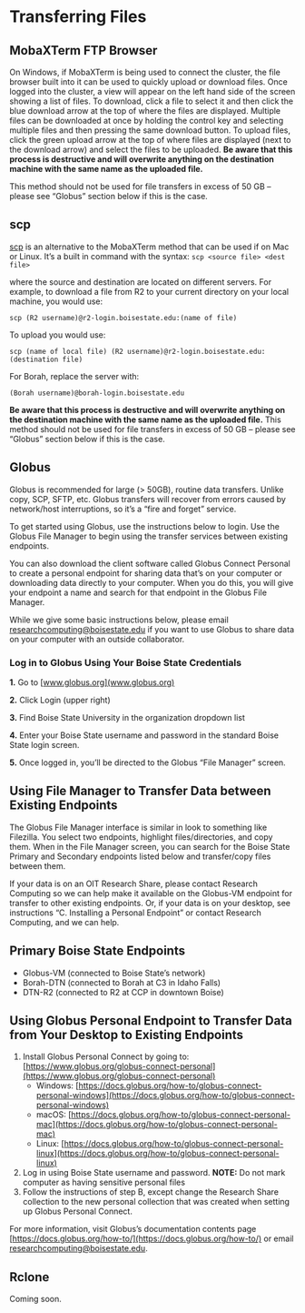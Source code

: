 # Transferring Files

## **MobaXTerm FTP Browser**
On Windows, if MobaXTerm is being used to connect the cluster, the file browser built into it can be used to quickly upload or download files. Once logged into the cluster, a view will appear on the left hand side of the screen showing a list of files. To download, click a file to select it and then click the blue download arrow at the top of where the files are displayed. Multiple files can be downloaded at once by holding the control key and selecting multiple files and then pressing the same download button. To upload files, click the green upload arrow at the top of where files are displayed (next to the download arrow) and select the files to be uploaded.
**Be aware that this process is destructive and will overwrite anything on the destination machine with the same name as the uploaded file.**

This method should not be used for file transfers in excess of 50 GB – please see “Globus” section below if this is the case.

## **scp**
[scp](https://linux.die.net/man/1/scp) is an alternative to the MobaXTerm method that can be used if on Mac or Linux. It’s a built in command with the syntax:
`scp <source file> <dest file>`

where the source and destination are located on different servers. For example, to download a file from R2 to your current directory on your local machine, you would use:

`scp (R2 username)@r2-login.boisestate.edu:(name of file)`

To upload you would use:

`scp (name of local file) (R2 username)@r2-login.boisestate.edu:(destination file)`

For Borah, replace the server with:

`(Borah username)@borah-login.boisestate.edu`

**Be aware that this process is destructive and will overwrite anything on the destination machine with the same name as the uploaded file.** This method should not be used for file transfers in excess of 50 GB – please see “Globus” section below if this is the case.

## **Globus**
Globus is recommended for large (> 50GB), routine data transfers. Unlike copy, SCP, SFTP, etc. Globus transfers will recover from errors caused by network/host interruptions, so it’s a “fire and forget” service.

To get started using Globus, use the instructions below to login. Use the Globus File Manager to begin using the transfer services between existing endpoints.

You can also download the client software called Globus Connect Personal to create a personal endpoint for sharing data that’s on your computer or downloading data directly to your computer. When you do this, you will give your endpoint a name and search for that endpoint in the Globus File Manager.

While we give some basic instructions below, please email researchcomputing@boisestate.edu if you want to use Globus to share data on your computer with an outside collaborator.

### **Log in to Globus Using Your Boise State Credentials**
**1.** Go to [www.globus.org](www.globus.org)

**2.** Click Login (upper right)

**3.** Find Boise State University in the organization dropdown list

**4.** Enter your Boise State username and password in the standard Boise State login screen.

**5.** Once logged in, you’ll be directed to the Globus “File Manager” screen.

## **Using File Manager to Transfer Data between Existing Endpoints**
The Globus File Manager interface is similar in look to something like Filezilla.  You select two endpoints, highlight files/directories, and copy them.  When in the File Manager screen, you can search for the Boise State Primary and Secondary endpoints listed below and transfer/copy files between them.

If your data is on an OIT Research Share, please contact Research Computing so we can help make it available on the Globus-VM endpoint for transfer to other existing endpoints. Or, if your data is on your desktop, see instructions “C. Installing a Personal Endpoint” or contact Research Computing, and we can help.

## **Primary Boise State Endpoints**
- Globus-VM (connected to Boise State’s network)
- Borah-DTN (connected to Borah at C3 in Idaho Falls)
- DTN-R2 (connected to R2 at CCP in downtown Boise)

## **Using Globus Personal Endpoint to Transfer Data from Your Desktop to Existing Endpoints**
1. Install Globus Personal Connect by going to: [https://www.globus.org/globus-connect-personal](https://www.globus.org/globus-connect-personal)
    - Windows: [https://docs.globus.org/how-to/globus-connect-personal-windows](https://docs.globus.org/how-to/globus-connect-personal-windows)
    - macOS:   [https://docs.globus.org/how-to/globus-connect-personal-mac](https://docs.globus.org/how-to/globus-connect-personal-mac)
    - Linux:   [https://docs.globus.org/how-to/globus-connect-personal-linux](https://docs.globus.org/how-to/globus-connect-personal-linux)
2. Log in using Boise State username and password. **NOTE:** Do not mark computer as having sensitive personal files
3. Follow the instructions of step B, except change the Research Share collection to the new personal collection that was created when setting up Globus Personal Connect.

For more information, visit Globus’s documentation contents page [https://docs.globus.org/how-to/](https://docs.globus.org/how-to/) or email researchcomputing@boisestate.edu.

## **Rclone**
Coming soon.

